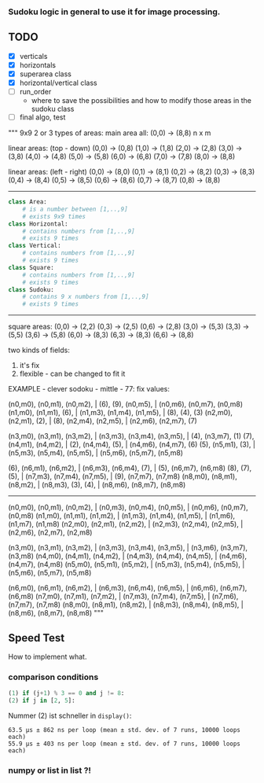 ### Sudoku logic in general to use it for image processing.

## TODO
- [x] verticals
- [x] horizontals
- [x] superarea class
- [x] horizontal/vertical class
- [ ] run_order
    - where to save the possibilities and how to modify those areas in the sudoku class
- [ ] final algo, test

"""
9x9
2 or 3 types of areas:
main area all: (0,0) -> (8,8)
n x m

linear areas: (top - down)
(0,0) -> (0,8)
(1,0) -> (1,8)
(2,0) -> (2,8)
(3,0) -> (3,8)
(4,0) -> (4,8)
(5,0) -> (5,8)
(6,0) -> (6,8)
(7,0) -> (7,8)
(8,0) -> (8,8)

linear areas: (left - right)
(0,0) -> (8,0)
(0,1) -> (8,1)
(0,2) -> (8,2)
(0,3) -> (8,3)
(0,4) -> (8,4)
(0,5) -> (8,5)
(0,6) -> (8,6)
(0,7) -> (8,7)
(0,8) -> (8,8)

---

```python
class Area:
    # is a number between [1,..,9]
    # exists 9x9 times
class Horizontal:
    # contains numbers from [1,..,9]
    # exists 9 times
class Vertical:
    # contains numbers from [1,..,9]
    # exists 9 times
class Square:
    # contains numbers from [1,..,9]
    # exists 9 times
class Sudoku:
    # contains 9 x numbers from [1,..,9]
    # exists 9 times
```
---

square areas:
(0,0) -> (2,2)
(0,3) -> (2,5)
(0,6) -> (2,8)
(3,0) -> (5,3)
(3,3) -> (5,5)
(3,6) -> (5,8)
(6,0) -> (8,3)
(6,3) -> (8,3)
(6,6) -> (8,8)

two kinds of fields:
1. it's fix
2. flexible - can be changed to fit it

EXAMPLE - clever sodoku - mittle - 77:
fix values:

(n0,m0), (n0,m1), (n0,m2), |   (6),     (9),   (n0,m5), | (n0,m6), (n0,m7),  (n0,m8)
(n1,m0), (n1,m1),   (6),   | (n1,m3), (n1,m4), (n1,m5), |   (8),     (4),      (3)
(n2,m0), (n2,m1),   (2),   |   (8),   (n2,m4), (n2,m5), | (n2,m6), (n2,m7),    (7)

(n3,m0), (n3,m1), (n3,m2), | (n3,m3), (n3,m4), (n3,m5), |   (4),   (n3,m7),    (1)
  (7),   (n4,m1), (n4,m2), |   (2),   (n4,m4),   (5),   | (n4,m6), (n4,m7),    (6)
  (5),   (n5,m1),   (3),   | (n5,m3), (n5,m4), (n5,m5), | (n5,m6), (n5,m7),  (n5,m8)

  (6),   (n6,m1), (n6,m2), | (n6,m3), (n6,m4),   (7),   |   (5),   (n6,m7),  (n6,m8)
  (8),     (7),     (5),   | (n7,m3), (n7,m4), (n7,m5), |   (9),   (n7,m7),  (n7,m8)
(n8,m0), (n8,m1), (n8,m2), | (n8,m3),   (3),     (4),   | (n8,m6), (n8,m7),  (n8,m8)

---

(n0,m0), (n0,m1), (n0,m2), | (n0,m3), (n0,m4), (n0,m5), | (n0,m6), (n0,m7),  (n0,m8)
(n1,m0), (n1,m1), (n1,m2), | (n1,m3), (n1,m4), (n1,m5), | (n1,m6), (n1,m7),  (n1,m8)
(n2,m0), (n2,m1), (n2,m2), | (n2,m3), (n2,m4), (n2,m5), | (n2,m6), (n2,m7),  (n2,m8)

(n3,m0), (n3,m1), (n3,m2), | (n3,m3), (n3,m4), (n3,m5), | (n3,m6), (n3,m7),  (n3,m8)
(n4,m0), (n4,m1), (n4,m2), | (n4,m3), (n4,m4), (n4,m5), | (n4,m6), (n4,m7),  (n4,m8)
(n5,m0), (n5,m1), (n5,m2), | (n5,m3), (n5,m4), (n5,m5), | (n5,m6), (n5,m7),  (n5,m8)

(n6,m0), (n6,m1), (n6,m2), | (n6,m3), (n6,m4), (n6,m5), | (n6,m6), (n6,m7),  (n6,m8)
(n7,m0), (n7,m1), (n7,m2), | (n7,m3), (n7,m4), (n7,m5), | (n7,m6), (n7,m7),  (n7,m8)
(n8,m0), (n8,m1), (n8,m2), | (n8,m3), (n8,m4), (n8,m5), | (n8,m6), (n8,m7),  (n8,m8)
"""

## Speed Test
How to implement what.

### comparison conditions

```python
(1) if (j+1) % 3 == 0 and j != 8:
(2) if j in [2, 5]:
```
Nummer (2) ist schneller in `display()`:
```
63.5 µs ± 862 ns per loop (mean ± std. dev. of 7 runs, 10000 loops each)
55.9 µs ± 403 ns per loop (mean ± std. dev. of 7 runs, 10000 loops each)
```

### numpy or list in list ?!
